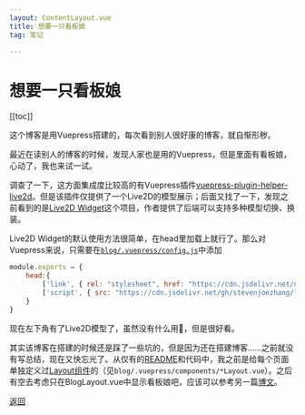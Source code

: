 ```yaml
---
layout: ContentLayout.vue
title: 想要一只看板娘
tag: 笔记

---
```



# 想要一只看板娘

[[toc]]

这个博客是用Vuepress搭建的，每次看到别人很好康的博客，就自惭形秽。

最近在读别人的博客的时候，发现人家也是用的Vuepress，但是里面有看板娘，心动了，我也来试一试。

调查了一下，这方面集成度比较高的有Vuepress插件[vuepress-plugin-helper-live2d](https://github.com/JoeyBling/vuepress-plugin-helper-live2d)。但是该插件仅提供了一个Live2D的模型展示；后面又找了一下，发现之前看到的是[Live2D Widget](https://github.com/stevenjoezhang/live2d-widget)这个项目，作者提供了后端可以支持多种模型切换、换装。

Live2D Widget的默认使用方法很简单，在head里加载上就行了。那么对Vuepress来说，只需要在[`blog/.vuepress/config.js`](https://github.com/Forsworns/blog/tree/master/blog/.vuepress)中添加

```javascript
module.exports = {
	head:{
		['link', { rel: "stylesheet", href: "https://cdn.jsdelivr.net/npm/font-awesome/css/font-awesome.min.css" }],
        ['script', { src: "https://cdn.jsdelivr.net/gh/stevenjoezhang/live2d-widget@latest/autoload.js" }],
    }   
}
```

现在左下角有了Live2D模型了，虽然没有什么用:see_no_evil:，但是很好看。

其实该博客在搭建的时候还是踩了一些坑的，但是因为还在搭建博客……之前就没有写总结，现在又快忘光了。从仅有的[README](https://github.com/Forsworns/blog)和代码中，我之前是给每个页面单独定义过[Layout组件](https://github.com/Forsworns/blog/tree/master/blog/.vuepress)的（见`blog/.vuepress/components/*Layout.vue`）。之后有空去考虑只在BlogLayout.vue中显示看板娘吧，应该可以参考另一篇[博文](https://blog.csdn.net/qq_36357242/article/details/100063063)。

[返回](/zh/blogs/)
 
 <Comment lang="zh-CN"/> 
 
 
 <Comment lang="zh-CN"/> 
 